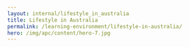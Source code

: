 ```yaml
---
layout: internal/lifestyle_in_australia
title: Lifestyle in Australia
permalink: /learning-environment/lifestyle-in-australia/
hero: /img/apc/content/hero-7.jpg
---
```


<!--- This child document initializes the page in Jekyll. -->